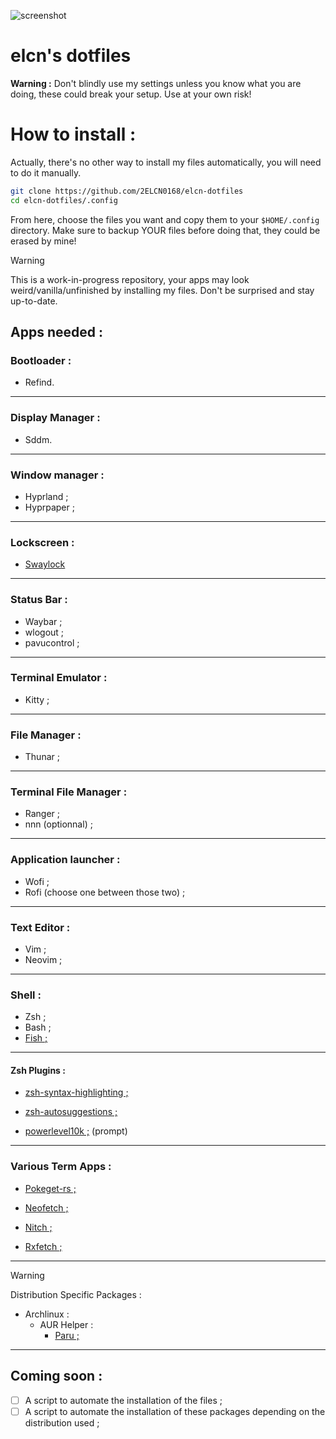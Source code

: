 ![screenshot](./readme_images/capture_01.png)

# elcn's dotfiles

**Warning :** Don't blindly use my settings unless you know what you are doing, these could break your setup. Use at your own risk!

# How to install :

Actually, there's no other way to install my files automatically, you will need to do it manually.

```bash
git clone https://github.com/2ELCN0168/elcn-dotfiles
cd elcn-dotfiles/.config
```

From here, choose the files you want and copy them to your `$HOME/.config` directory. Make sure to backup YOUR files before doing that, they could be erased by mine!

> [!WARNING]
> This is a work-in-progress repository, your apps may look weird/vanilla/unfinished by installing my files. Don't be surprised and stay up-to-date.

## Apps needed : 

### Bootloader :
- Refind.

***

### Display Manager :
- Sddm.

***

### Window manager :
- Hyprland ;
- Hyprpaper ;

***

### Lockscreen :
- [Swaylock](github.com/mortie/swaylock-effects)

***

### Status Bar :
- Waybar ;
- wlogout ;
- pavucontrol ;

***

### Terminal Emulator :
- Kitty ;

***

### File Manager :
- Thunar ;

***

### Terminal File Manager :
- Ranger ;
- nnn (optionnal) ;

***

### Application launcher :
- Wofi ;
- Rofi (choose one between those two) ;

***

### Text Editor : 
- Vim ;
- Neovim ;

***

### Shell :
- Zsh ;
- Bash ;
- [Fish ;](github.com/fish-shell/fish-shell)

***

#### Zsh Plugins :
- [zsh-syntax-highlighting ;](github.com/zsh-users/zsh-syntax-highlighting)
- [zsh-autosuggestions ;](github.com/zsh-users/zsh-autosuggestions)

- [powerlevel10k ;](github.com/romkatv/powerlevel10k) (prompt)

***

### Various Term Apps :
- [Pokeget-rs ;](github.com/talwat/pokeget-rs)

- [Neofetch ;](github.com/dylanaraps/neofetch)
- [Nitch ;](github.com/ssleert/nitch)
- [Rxfetch ;](github.com/Mangeshrex/rxfetch)

***

> [!WARNING]
> Distribution Specific Packages :

- Archlinux :
    - AUR Helper :
        - [Paru ;](github.com/Morganamilo/paru)


***



## Coming soon :

- [ ] A script to automate the installation of the files ;
- [ ] A script to automate the installation of these packages depending on the distribution used ;
